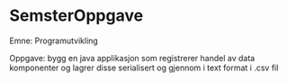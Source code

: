 # SemsterOppgave

Emne: Programutvikling

Oppgave: bygg en java applikasjon som registrerer handel av data komponenter og lagrer disse serialisert og gjennom i text format i .csv fil
